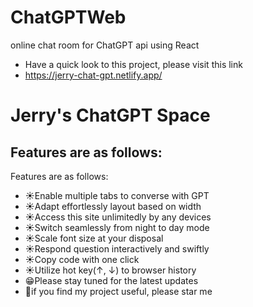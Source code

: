 # ChatGPTWeb
online chat room for ChatGPT api using React
 
- Have a quick look to this project, please visit this link
- https://jerry-chat-gpt.netlify.app/

# Jerry's ChatGPT Space
## Features are as follows:
Features are as follows:
- ☀️Enable multiple tabs to converse with GPT
- ☀️Adapt effortlessly layout based on width
- ☀️Access this site unlimitedly by any devices
- ☀️Switch seamlessly from night to day mode
- ☀️Scale font size at your disposal
- ☀️Respond question interactively and swiftly
- ☀️Copy code with one click
- ☀️Utilize hot key(↑, ↓) to browser history
- 😁Please stay tuned for the latest updates
- 🙏if you find my project useful, please star me